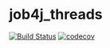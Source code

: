# job4j_threads
[![Build Status](https://app.travis-ci.com/Zuxelator/job4j_threads.svg?branch=main)](https://app.travis-ci.com/Zuxelator/job4j_threads)
[![codecov](https://codecov.io/gh/Zuxelator/job4j_threads/branch/master/graph/badge.svg?token=1286RVFA5I)](https://codecov.io/gh/Zuxelator/job4j_threads)
